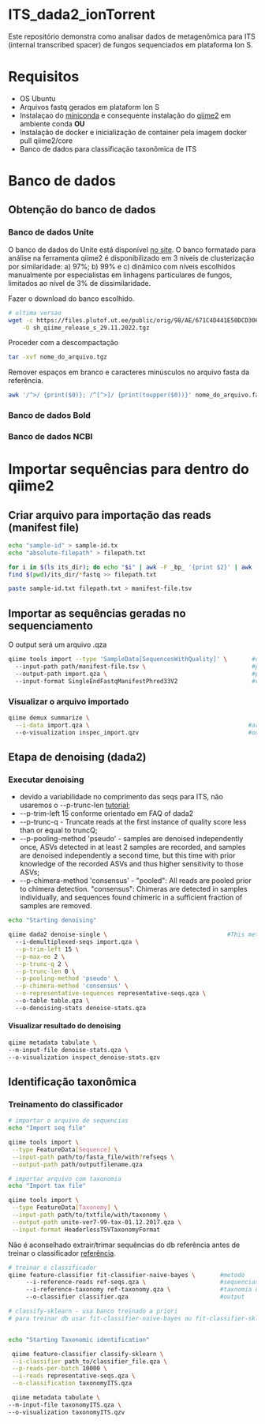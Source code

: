 # ITS_dada2_ionTorrent

Este repositório demonstra como analisar dados de metagenômica para ITS (internal transcribed spacer) de fungos sequenciados em plataforma Ion S.

# Requisitos
* OS Ubuntu
* Arquivos fastq gerados em plataform Ion S
* Instalaçao do [miniconda](https://conda.io/projects/conda/en/latest/user-guide/install/index.html) e consequente instalação do 
[qiime2](https://docs.qiime2.org/2022.11/install/native/#install-qiime-2-within-a-conda-environment) em ambiente conda **OU**
* Instalação de docker e inicialização de container pela imagem docker pull qiime2/core
* Banco de dados para classificação taxonômica de ITS

# Banco de dados
## Obtenção do banco de dados
### Banco de dados Unite
O banco de dados do Unite está disponível [no site](https://unite.ut.ee/repository.php#qiime). O banco formatado para análise na ferramenta qiime2 
é disponibilizado em 3 níveis de clusterização por similaridade: a) 97%; b) 99% e c) dinâmico com níveis escolhidos manualmente por especialistas
em linhagens particulares de fungos, limitados ao nível de 3% de dissimilaridade. 

Fazer o download do banco escolhido.
```bash
# ultima versao
wget -c https://files.plutof.ut.ee/public/orig/98/AE/671C4D441E50DCD30691B84EED22065D77BAD3D18AF1905675633979BF323754.tgz \
    -O sh_qiime_release_s_29.11.2022.tgz
```

 Proceder com a descompactação
```bash
tar -xvf nome_do_arquivo.tgz
```

Remover espaços em branco e caracteres minúsculos no arquivo fasta da referência.
```bash
awk '/^>/ {print($0)}; /^[^>]/ {print(toupper($0))}' nome_do_arquivo.fasta | tr -d ' ' > nome_do_arquivo_uppercase.fasta
```

### Banco de dados Bold

### Banco de dados NCBI



# Importar sequências para dentro do qiime2
## Criar arquivo para importação das reads (manifest file)

```bash
echo "sample-id" > sample-id.tx
echo "absolute-filepath" > filepath.txt

for i in $(ls its_dir); do echo "$i" | awk -F _bp_ '{print $2}' | awk -F . '{print $1}' >> sample-id.txt; done
find $(pwd)/its_dir/*fastq >> filepath.txt

paste sample-id.txt filepath.txt > manifest-file.tsv
```

## Importar as sequências geradas no sequenciamento
O output será um arquivo .qza
```bash
qiime tools import --type 'SampleData[SequencesWithQuality]' \       #demultiplexed single-end sequence data
  --input-path path/manifest-file.tsv \                              #path/manifest-file
  --output-path import.qza \                                         #path to output
  --input-format SingleEndFastqManifestPhred33V2                     #variation of quality scores

```

### Visualizar o arquivo importado

```bash
qiime demux summarize \
  --i-data import.qza \                                             #arquivo gerado na importação
  --o-visualization inspec_import.qzv                               #output para visualizar em https://view.qiime2.org/
```

## Etapa de denoising (dada2)
### Executar denoising
* devido a variabilidade no comprimento das seqs para ITS, não usaremos o --p-trunc-len [tutorial](https://benjjneb.github.io/dada2/ITS_workflow.html);
* --p-trim-left 15 conforme orientado em FAQ of dada2
* --p-trunc-q - Truncate reads at the first instance of quality score less than or equal to truncQ;
* --p-pooling-method 'pseudo' - samples are denoised independently once, ASVs detected in at least 2 samples are recorded, and samples are denoised independently a second time, but this time with prior knowledge of the recorded ASVs and thus higher sensitivity to those ASVs;
* --p-chimera-method 'consensus' - "pooled": All reads are pooled prior to chimera detection. "consensus": Chimeras are detected in samples individually, and sequences found chimeric in a sufficient fraction of samples are removed.

```bash
echo "Starting denoising"

qiime dada2 denoise-single \                                  #This method denoises single-end sequences, dereplicates them, and filters chimeras
  --i-demultiplexed-seqs import.qza \
  --p-trim-left 15 \
  --p-max-ee 2 \
  --p-trunc-q 2 \
  --p-trunc-len 0 \
  --p-pooling-method 'pseudo' \
  --p-chimera-method 'consensus' \
  --o-representative-sequences representative-seqs.qza \                    #output
  --o-table table.qza \                                                     #output
  --o-denoising-stats denoise-stats.qza                                     #output
```

#### Visualizar resultado do denoising
```bash
qiime metadata tabulate \
--m-input-file denoise-stats.qza \
--o-visualization inspect_denoise-stats.qzv                               #output para visualizar em https://view.qiime2.org/
```

## Identificação taxonômica
### Treinamento do classificador

```bash
# importar o arquivo de sequencias
echo "Import seq file"

qiime tools import \
 --type FeatureData[Sequence] \
 --input-path path/to/fasta_file/with?refseqs \
 --output-path path/outputfilename.qza
```

```bash
# importar arquivo com taxonomia
echo "Import tax file"

qiime tools import \
 --type FeatureData[Taxonomy] \
 --input-path path/to/txtfile/with/taxonomy \
 --output-path unite-ver7-99-tax-01.12.2017.qza \
 --input-format HeaderlessTSVTaxonomyFormat
```

Não é aconselhado extrair/trimar sequências do db referência antes de treinar o classificador [referência](https://github.com/qiime2/docs/blob/master/source/tutorials/feature-classifier.rst).

```bash
# treinar o classificador
qiime feature-classifier fit-classifier-naive-bayes \       #metodo
     --i-reference-reads ref-seqs.qza \                     #sequencias ref
     --i-reference-taxonomy ref-taxonomy.qza \              #taxnomia do db
     --o-classifier classifier.qza                          #output

```

```bash
# classify-sklearn - usa banco treinado a priori
# para treinar db usar fit-classifier-naive-bayes ou fit-classifier-sklearn


echo "Starting Taxonomic identification"

 qiime feature-classifier classify-sklearn \
 --i-classifier path_to/classifier_file.qza \
 --p-reads-per-batch 10000 \
 --i-reads representative-seqs.qza \
 --o-classification taxonomyITS.qza

 qiime metadata tabulate \
--m-input-file taxonomyITS.qza \
--o-visualization taxonomyITS.qzv
```
